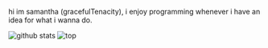 hi im samantha (gracefulTenacity), i enjoy programming whenever i have an idea for what i wanna do. 

![github stats](https://github-readme-stats.vercel.app/api?username=gracefulTenacity&count_private=true&show_icons=true&theme=nightowl)
![top](https://github-readme-stats.vercel.app/api/top-langs/?username=gracefulTenacity&theme=nightowl)
